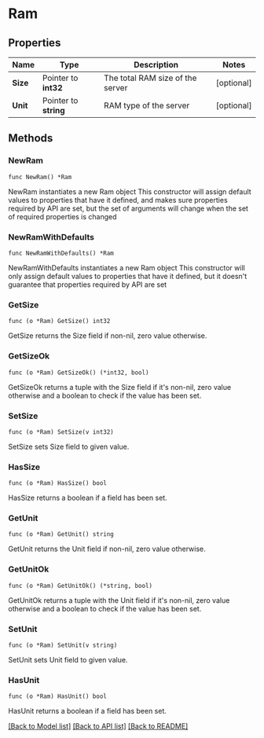 # Ram

## Properties

Name | Type | Description | Notes
------------ | ------------- | ------------- | -------------
**Size** | Pointer to **int32** | The total RAM size of the server | [optional] 
**Unit** | Pointer to **string** | RAM type of the server | [optional] 

## Methods

### NewRam

`func NewRam() *Ram`

NewRam instantiates a new Ram object
This constructor will assign default values to properties that have it defined,
and makes sure properties required by API are set, but the set of arguments
will change when the set of required properties is changed

### NewRamWithDefaults

`func NewRamWithDefaults() *Ram`

NewRamWithDefaults instantiates a new Ram object
This constructor will only assign default values to properties that have it defined,
but it doesn't guarantee that properties required by API are set

### GetSize

`func (o *Ram) GetSize() int32`

GetSize returns the Size field if non-nil, zero value otherwise.

### GetSizeOk

`func (o *Ram) GetSizeOk() (*int32, bool)`

GetSizeOk returns a tuple with the Size field if it's non-nil, zero value otherwise
and a boolean to check if the value has been set.

### SetSize

`func (o *Ram) SetSize(v int32)`

SetSize sets Size field to given value.

### HasSize

`func (o *Ram) HasSize() bool`

HasSize returns a boolean if a field has been set.

### GetUnit

`func (o *Ram) GetUnit() string`

GetUnit returns the Unit field if non-nil, zero value otherwise.

### GetUnitOk

`func (o *Ram) GetUnitOk() (*string, bool)`

GetUnitOk returns a tuple with the Unit field if it's non-nil, zero value otherwise
and a boolean to check if the value has been set.

### SetUnit

`func (o *Ram) SetUnit(v string)`

SetUnit sets Unit field to given value.

### HasUnit

`func (o *Ram) HasUnit() bool`

HasUnit returns a boolean if a field has been set.


[[Back to Model list]](../README.md#documentation-for-models) [[Back to API list]](../README.md#documentation-for-api-endpoints) [[Back to README]](../README.md)


